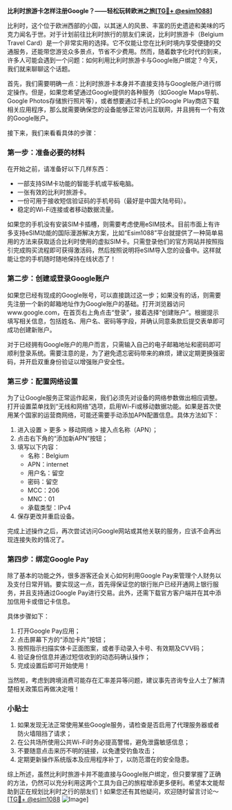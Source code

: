 **比利时旅游卡怎样注册Google？——轻松玩转欧洲之旅[[TG💪+ @esim1088](https://t.me/s/esim1088)]**

比利时，这个位于欧洲西部的小国，以其迷人的风景、丰富的历史遗迹和美味的巧克力闻名于世。对于计划前往比利时旅行的朋友们来说，比利时旅游卡（Belgium Travel Card）是一个非常实用的选择。它不仅能让您在比利时境内享受便捷的交通服务，还能带您游览众多景点，节省不少费用。然而，随着数字化时代的到来，许多人可能会遇到一个问题：如何利用比利时旅游卡与Google账户绑定？今天，我们就来聊聊这个话题。

首先，我们需要明确一点：比利时旅游卡本身并不直接支持与Google账户进行绑定操作。但是，如果您希望通过Google提供的各种服务（如Google Maps导航、Google Photos存储旅行照片等），或者想要通过手机上的Google Play商店下载相关应用程序，那么就需要确保您的设备能够正常访问互联网，并且拥有一个有效的Google账户。

接下来，我们来看看具体的步骤：

### 第一步：准备必要的材料

在开始之前，请准备好以下几样东西：
- 一部支持SIM卡功能的智能手机或平板电脑。
- 一张有效的比利时旅游卡。
- 一份可用于接收短信验证码的手机号码（最好是中国大陆号码）。
- 稳定的Wi-Fi连接或者移动数据流量。

如果您的手机没有安装SIM卡插槽，则需要考虑使用eSIM技术。目前市面上有许多支持eSIM功能的国际漫游解决方案，比如“Esim1088”平台就提供了一种简单易用的方法来获取适合比利时使用的虚拟SIM卡。只需登录他们的官方网站并按照指引完成购买流程即可获得激活码，然后按照说明将eSIM导入您的设备中。这样就能让您的手机随时随地保持在线状态了！

### 第二步：创建或登录Google账户

如果您已经有现成的Google账号，可以直接跳过这一步；如果没有的话，则需要先注册一个新的邮箱地址作为Google账户的基础。打开浏览器访问www.google.com，在首页右上角点击“登录”，接着选择“创建账户”。根据提示填写相关信息，包括姓名、用户名、密码等字段，并确认同意条款后提交表单即可成功创建新账户。

对于已经拥有Google账户的用户而言，只需输入自己的电子邮箱地址和密码即可顺利登录系统。需要注意的是，为了避免遗忘密码带来的麻烦，建议定期更换强密码，并开启双重身份验证以增强账户安全性。

### 第三步：配置网络设置

为了让Google服务正常运作起来，我们必须先对设备的网络参数做出相应调整。打开设置菜单找到“无线和网络”选项，启用Wi-Fi或移动数据功能。如果是首次使用某个国家的运营商网络，可能还需要手动添加APN配置信息。具体方法如下：

1. 进入设置 > 更多 > 移动网络 > 接入点名称（APN）；
2. 点击右下角的“添加新APN”按钮；
3. 填写以下内容：
   - 名称：Belgium
   - APN：internet
   - 用户名：留空
   - 密码：留空
   - MCC：206
   - MNC：01
   - 承载类型：IPv4
4. 保存更改并重启设备。

完成上述操作之后，再次尝试访问Google网站或其他关联的服务，应该不会再出现连接失败的情况了。

### 第四步：绑定Google Pay

除了基本的功能之外，很多游客还会关心如何利用Google Pay来管理个人财务以及支付日常开销。要实现这一点，首先得保证您的银行账户已经开通网上银行服务，并且支持通过Google Pay进行交易。此外，还需下载官方客户端并在其中添加信用卡或借记卡信息。

具体步骤如下：
1. 打开Google Pay应用；
2. 点击屏幕下方的“添加卡片”按钮；
3. 按照指示扫描实体卡正面图案，或者手动录入卡号、有效期及CVV码；
4. 验证身份信息并通过短信收到的动态码确认操作；
5. 完成设置后即可开始使用！

当然啦，考虑到跨境消费可能存在汇率差异等问题，建议事先咨询专业人士了解清楚相关政策后再做决定哦！

### 小贴士

1. 如果发现无法正常使用某些Google服务，请检查是否启用了代理服务器或者防火墙阻挡了请求；
2. 在公共场所使用公共Wi-Fi时务必提高警惕，避免泄露敏感信息；
3. 不要随意点击来历不明的链接，以免遭受钓鱼攻击；
4. 定期更新操作系统版本及应用程序补丁，以防范潜在的安全隐患。

综上所述，虽然比利时旅游卡并不能直接与Google账户绑定，但只要掌握了正确的方法，仍然可以充分利用这两个工具为自己的旅程增添更多便利。希望本文能帮助到正在规划比利时之行的朋友们！如果您还有其他疑问，欢迎随时留言讨论～[[TG💪+ @esim1088](https://t.me/s/esim1088) ![Image](https://i.postimg.cc/4NQfJmqS/Snipaste-2025-05-13-00-14-12.png)]